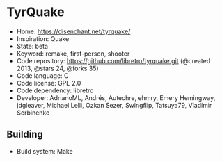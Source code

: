 # TyrQuake

- Home: https://disenchant.net/tyrquake/
- Inspiration: Quake
- State: beta
- Keyword: remake, first-person, shooter
- Code repository: https://github.com/libretro/tyrquake.git (@created 2013, @stars 24, @forks 35)
- Code language: C
- Code license: GPL-2.0
- Code dependency: libretro
- Developer: AdrianoML, Andrés, Autechre, ehmry, Emery Hemingway, jdgleaver, Michael Lelli, Ozkan Sezer, Swingflip, Tatsuya79, Vladimir Serbinenko

## Building

- Build system: Make
